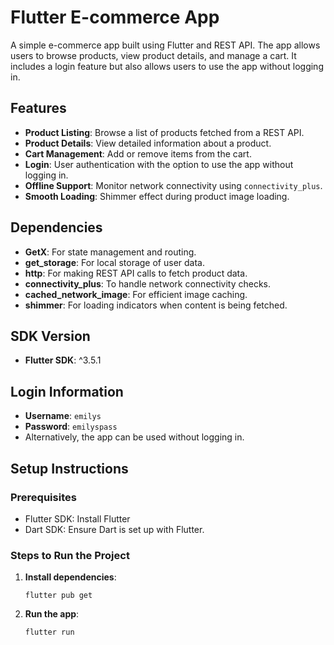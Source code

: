 
# Flutter E-commerce App

A simple e-commerce app built using Flutter and REST API. The app allows users to browse products, view product details, and manage a cart. It includes a login feature but also allows users to use the app without logging in.

## Features

-   **Product Listing**: Browse a list of products fetched from a REST API.
-   **Product Details**: View detailed information about a product.
-   **Cart Management**: Add or remove items from the cart.
-   **Login**: User authentication with the option to use the app without logging in.
-   **Offline Support**: Monitor network connectivity using `connectivity_plus`.
-   **Smooth Loading**: Shimmer effect during product image loading.

## Dependencies

-   **GetX**: For state management and routing.
-   **get_storage**: For local storage of user data.
-  **http**: For making REST API calls to fetch product data.
-   **connectivity_plus**: To handle network connectivity checks.
-   **cached_network_image**: For efficient image caching.
-   **shimmer**: For loading indicators when content is being fetched.

## SDK Version

-   **Flutter SDK**: ^3.5.1

## Login Information

-   **Username**: `emilys`
-   **Password**: `emilyspass`
-   Alternatively, the app can be used without logging in.

## Setup Instructions

### Prerequisites
-   Flutter SDK: Install Flutter
-   Dart SDK: Ensure Dart is set up with Flutter.

### Steps to Run the Project

1.  **Install dependencies**:

    `flutter pub get`

2.  **Run the app**:

    `flutter run` 
